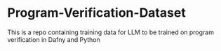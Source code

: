 # Program-Verification-Dataset
This is a repo containing training data for LLM to be trained on program verification in Dafny and Python

